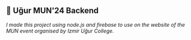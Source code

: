 ## 🐍 Uğur MUN'24 Backend
_I made this project using node.js and firebase to use on the website of the MUN event organised by Izmir Uğur College._
